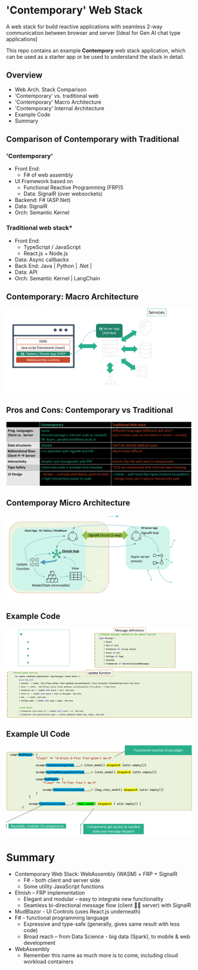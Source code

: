 # 'Contemporary' Web Stack
A web stack for build reactive applications with seamless 2-way communication between browser and server
[Ideal for Gen AI chat type applications]

This repo contains an example **Contempory** web stack application, which can be used as a starter app or be used to understand the stack in detail.

## Overview
- Web Arch. Stack Comparison
- ‘Contemporary’ vs. traditional web
- 'Contemporary' Macro Architecture
- 'Contemporary' Internal Architecture
- Example Code
- Summary

## Comparison of Contemporary with Traditional

### 'Contemporary' 
- Front End: 
    - F# of web assembly
- UI Framework based on
    - Functional Reactive Programming (FRP)5 
    - Data: SignalR (over websockets)
- Backend: F# (ASP.Net)
- Data: SignalR 
- Orch: Semantic Kernel

### Traditional web stack*
- Front End: 
    - TypeScript / JavaScript
    - React.js + Node.js
- Data: Async callbacks
- Back End: Java | Python | .Net | 
- Data: API
- Orch: Semantic Kernel  | LangChain

## Contemporary: Macro Architecture
![](images/macro.png)

## Pros and Cons: Contemporary vs Traditional
![](images/prosandcons.png)

## Contemporay Micro Architecture
![](images/micro.png)

## Example Code
![](images/example_code.png)

## Example UI Code
![](images/example_ui_code.png)

# Summary

- Contemporary Web Stack: WebAssembly (WASM) + FRP + SignalR
    - F# - both client and server side
    - Some utility JavaScript functions
- Elmish – FRP implementation
    - Elegant and modular – easy to  integrate new functionality
    - Seamless bi-directional message flow (client  server) with SignalR
- MudBlazor - UI Controls (uses React.js underneath)
- F# - functional programming language 
    - Expressive and type-safe (generally, gives same result with less code)
    - Broad reach – from Data Science - big data (Spark), to mobile & web development
- WebAssembly
    - Remember this name as much more is to come, including cloud workload containers

